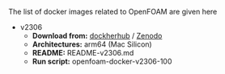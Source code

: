 The list of docker images related to OpenFOAM are given here

- v2306
  - **Download from:** [dockherhub](https://hub.docker.com/repository/docker/ajaylab/openfoam-2306-arm/general) / [Zenodo](https://zenodo.org/deposit/8174056)
  - **Architectures:** arm64 (Mac Silicon)
  - **README:** README-v2306.md
  - **Run script:** openfoam-docker-v2306-100

